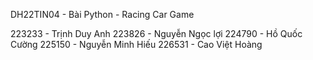 DH22TIN04 - Bài Python - Racing Car Game

223233 - Trịnh Duy Anh
223826 - Nguyễn Ngọc lợi
224790 - Hồ Quốc Cường
225150 - Nguyễn Minh Hiếu
226531 - Cao Việt Hoàng
